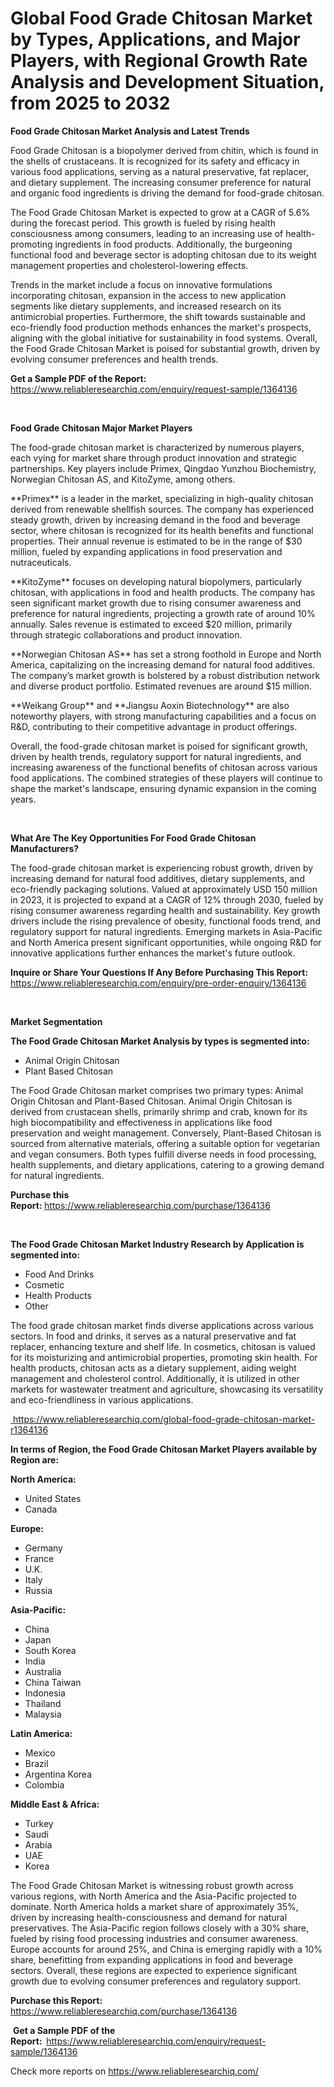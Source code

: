 <p><h1>Global Food Grade Chitosan Market by Types, Applications, and Major Players, with Regional Growth Rate Analysis and Development Situation, from 2025 to 2032</h1></p><p><strong>Food Grade Chitosan Market Analysis and Latest Trends</strong></p>
<p><p>Food Grade Chitosan is a biopolymer derived from chitin, which is found in the shells of crustaceans. It is recognized for its safety and efficacy in various food applications, serving as a natural preservative, fat replacer, and dietary supplement. The increasing consumer preference for natural and organic food ingredients is driving the demand for food-grade chitosan. </p><p>The Food Grade Chitosan Market is expected to grow at a CAGR of 5.6% during the forecast period. This growth is fueled by rising health consciousness among consumers, leading to an increasing use of health-promoting ingredients in food products. Additionally, the burgeoning functional food and beverage sector is adopting chitosan due to its weight management properties and cholesterol-lowering effects. </p><p>Trends in the market include a focus on innovative formulations incorporating chitosan, expansion in the access to new application segments like dietary supplements, and increased research on its antimicrobial properties. Furthermore, the shift towards sustainable and eco-friendly food production methods enhances the market's prospects, aligning with the global initiative for sustainability in food systems. Overall, the Food Grade Chitosan Market is poised for substantial growth, driven by evolving consumer preferences and health trends.</p></p>
<p><strong>Get a Sample PDF of the Report:&nbsp;</strong> <a href="https://www.reliableresearchiq.com/enquiry/request-sample/1364136?utm_campaign=2267&utm_medium=2&utm_source=Github&utm_content=ia&utm_term=15022025&utm_id=food-grade-chitosan">https://www.reliableresearchiq.com/enquiry/request-sample/1364136</a></p>
<p>&nbsp;</p>
<p><strong>Food Grade Chitosan Major Market Players</strong></p>
<p><p>The food-grade chitosan market is characterized by numerous players, each vying for market share through product innovation and strategic partnerships. Key players include Primex, Qingdao Yunzhou Biochemistry, Norwegian Chitosan AS, and KitoZyme, among others.</p><p>**Primex** is a leader in the market, specializing in high-quality chitosan derived from renewable shellfish sources. The company has experienced steady growth, driven by increasing demand in the food and beverage sector, where chitosan is recognized for its health benefits and functional properties. Their annual revenue is estimated to be in the range of $30 million, fueled by expanding applications in food preservation and nutraceuticals.</p><p>**KitoZyme** focuses on developing natural biopolymers, particularly chitosan, with applications in food and health products. The company has seen significant market growth due to rising consumer awareness and preference for natural ingredients, projecting a growth rate of around 10% annually. Sales revenue is estimated to exceed $20 million, primarily through strategic collaborations and product innovation.</p><p>**Norwegian Chitosan AS** has set a strong foothold in Europe and North America, capitalizing on the increasing demand for natural food additives. The company’s market growth is bolstered by a robust distribution network and diverse product portfolio. Estimated revenues are around $15 million.</p><p>**Weikang Group** and **Jiangsu Aoxin Biotechnology** are also noteworthy players, with strong manufacturing capabilities and a focus on R&D, contributing to their competitive advantage in product offerings.</p><p>Overall, the food-grade chitosan market is poised for significant growth, driven by health trends, regulatory support for natural ingredients, and increasing awareness of the functional benefits of chitosan across various food applications. The combined strategies of these players will continue to shape the market's landscape, ensuring dynamic expansion in the coming years.</p></p>
<p>&nbsp;</p>
<p><strong>What Are The Key Opportunities For Food Grade Chitosan Manufacturers?</strong></p>
<p><p>The food-grade chitosan market is experiencing robust growth, driven by increasing demand for natural food additives, dietary supplements, and eco-friendly packaging solutions. Valued at approximately USD 150 million in 2023, it is projected to expand at a CAGR of 12% through 2030, fueled by rising consumer awareness regarding health and sustainability. Key growth drivers include the rising prevalence of obesity, functional foods trend, and regulatory support for natural ingredients. Emerging markets in Asia-Pacific and North America present significant opportunities, while ongoing R&D for innovative applications further enhances the market's future outlook.</p></p>
<p><strong>Inquire or Share Your Questions If Any Before Purchasing This Report:</strong> <a href="https://www.reliableresearchiq.com/enquiry/pre-order-enquiry/1364136?utm_campaign=2267&utm_medium=2&utm_source=Github&utm_content=ia&utm_term=15022025&utm_id=food-grade-chitosan">https://www.reliableresearchiq.com/enquiry/pre-order-enquiry/1364136</a></p>
<p>&nbsp;</p>
<p><strong>Market Segmentation</strong></p>
<p><strong>The Food Grade Chitosan Market Analysis by types is segmented into:</strong></p>
<p><ul><li>Animal Origin Chitosan</li><li>Plant Based Chitosan</li></ul></p>
<p><p>The Food Grade Chitosan market comprises two primary types: Animal Origin Chitosan and Plant-Based Chitosan. Animal Origin Chitosan is derived from crustacean shells, primarily shrimp and crab, known for its high biocompatibility and effectiveness in applications like food preservation and weight management. Conversely, Plant-Based Chitosan is sourced from alternative materials, offering a suitable option for vegetarian and vegan consumers. Both types fulfill diverse needs in food processing, health supplements, and dietary applications, catering to a growing demand for natural ingredients.</p></p>
<p><strong>Purchase this Report:&nbsp;</strong><a href="https://www.reliableresearchiq.com/purchase/1364136?utm_campaign=2267&utm_medium=2&utm_source=Github&utm_content=ia&utm_term=15022025&utm_id=food-grade-chitosan">https://www.reliableresearchiq.com/purchase/1364136</a></p>
<p>&nbsp;</p>
<p><strong>The Food Grade Chitosan Market Industry Research by Application is segmented into:</strong></p>
<p><ul><li>Food And Drinks</li><li>Cosmetic</li><li>Health Products</li><li>Other</li></ul></p>
<p><p>The food grade chitosan market finds diverse applications across various sectors. In food and drinks, it serves as a natural preservative and fat replacer, enhancing texture and shelf life. In cosmetics, chitosan is valued for its moisturizing and antimicrobial properties, promoting skin health. For health products, chitosan acts as a dietary supplement, aiding weight management and cholesterol control. Additionally, it is utilized in other markets for wastewater treatment and agriculture, showcasing its versatility and eco-friendliness in various applications.</p></p>
<p><a href="https://www.reliableresearchiq.com/global-food-grade-chitosan-market-r1364136?utm_campaign=2267&utm_medium=2&utm_source=Github&utm_content=ia&utm_term=15022025&utm_id=food-grade-chitosan">&nbsp;https://www.reliableresearchiq.com/global-food-grade-chitosan-market-r1364136</a></p>
<p><strong>In terms of Region, the Food Grade Chitosan Market Players available by Region are:</strong></p>
<p>
    <p> <strong> North America: </strong>
        <ul>
            <li>United States</li>
            <li>Canada</li>
        </ul>
        </p> 
    <p> <strong> Europe: </strong>
        <ul>
            <li>Germany</li>
            <li>France</li>
            <li>U.K.</li>
            <li>Italy</li>
            <li>Russia</li>
        </ul>
        </p> 
    <p> <strong> Asia-Pacific: </strong>
        <ul>
            <li>China</li>
            <li>Japan</li>
            <li>South Korea</li>
            <li>India</li>
            <li>Australia</li>
            <li>China Taiwan</li>
            <li>Indonesia</li>
            <li>Thailand</li>
            <li>Malaysia</li>
        </ul>
        </p> 
    <p> <strong> Latin America: </strong>
        <ul>
            <li>Mexico</li>
            <li>Brazil</li>
            <li>Argentina Korea</li>
            <li>Colombia</li>
        </ul>
        </p> 
    <p> <strong> Middle East & Africa: </strong>
        <ul>
            <li>Turkey</li>
            <li>Saudi</li>
            <li>Arabia</li>
            <li>UAE</li>
            <li>Korea</li>
        </ul>
    </p>
    </p>
<p><p>The Food Grade Chitosan Market is witnessing robust growth across various regions, with North America and the Asia-Pacific projected to dominate. North America holds a market share of approximately 35%, driven by increasing health-consciousness and demand for natural preservatives. The Asia-Pacific region follows closely with a 30% share, fueled by rising food processing industries and consumer awareness. Europe accounts for around 25%, and China is emerging rapidly with a 10% share, benefitting from expanding applications in food and beverage sectors. Overall, these regions are expected to experience significant growth due to evolving consumer preferences and regulatory support.</p></p>
<p><strong>Purchase this Report: </strong><a href="https://www.reliableresearchiq.com/purchase/1364136?utm_campaign=2267&utm_medium=2&utm_source=Github&utm_content=ia&utm_term=15022025&utm_id=food-grade-chitosan">https://www.reliableresearchiq.com/purchase/1364136</a></p>
<p>&nbsp;<strong>Get a Sample PDF of the Report:&nbsp;&nbsp;</strong><a href="https://www.reliableresearchiq.com/enquiry/request-sample/1364136?utm_campaign=2267&utm_medium=2&utm_source=Github&utm_content=ia&utm_term=15022025&utm_id=food-grade-chitosan">https://www.reliableresearchiq.com/enquiry/request-sample/1364136</a></p>
<p><strong></strong></p>
<p>Check more reports on <a href="https://www.reliableresearchiq.com/?utm_campaign=2267&utm_medium=2&utm_source=Github&utm_content=ia&utm_term=15022025&utm_id=food-grade-chitosan">https://www.reliableresearchiq.com/</a></p>